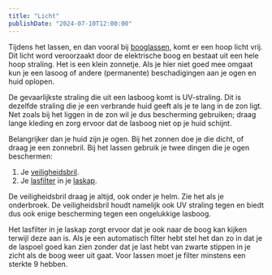 ```yaml
---
title: "Licht"
publishDate: "2024-07-10T12:00:00"
---
```


Tijdens het lassen, en dan vooral bij [booglassen](/uitleg/lassen/booglassen/), komt er een hoop licht vrij. Dit licht word veroorzaakt door de elektrische boog en bestaat uit een hele hoop straling. Het is een klein zonnetje. Als je hier niet goed mee omgaat kun je een lasoog of andere (permanente) beschadigingen aan je ogen en huid oplopen.

De gevaarlijkste straling die uit een lasboog komt is UV-straling. Dit is dezelfde straling die je een verbrande huid geeft als je te lang in de zon ligt. Net zoals bij het liggen in de zon wil je dus bescherming gebruiken; draag lange kleding en zorg ervoor dat de lasboog niet op je huid schijnt.

Belangrijker dan je huid zijn je ogen. Bij het zonnen doe je die dicht, of draag je een zonnebril. Bij het lassen gebruik je twee dingen die je ogen beschermen:

1. Je [veiligheidsbril](/uitrusting/veiligheidsbril).
2. Je [lasfilter](/uitrusting/lasfilter) in je [laskap](/uitrusting/laskap).

De veiligheidsbril draag je altijd, ook onder je helm. Zie het als je onderbroek. De veiligheidsbril houdt namelijk ook UV straling tegen en biedt dus ook enige bescherming tegen een ongelukkige lasboog.

Het lasfilter in je laskap zorgt ervoor dat je ook naar de boog kan kijken terwijl deze aan is. Als je een automatisch filter hebt stel het dan zo in dat je de laspoel goed kan zien zonder dat je last hebt van zwarte stippen in je zicht als de boog weer uit gaat. Voor lassen moet je filter minstens een sterkte 9 hebben.
